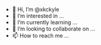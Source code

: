 - 👋 Hi, I’m @xkckyle
- 👀 I’m interested in ...
- 🌱 I’m currently learning ...
- 💞️ I’m looking to collaborate on ...
- 📫 How to reach me ...

<!---
xkckyle/xkckyle is a ✨ special ✨ repository because its `README.md` (this file) appears on your GitHub profile.
You can click the Preview link to take a look at your changes.
--->
